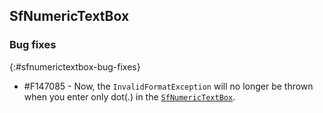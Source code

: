## SfNumericTextBox

### Bug fixes
{:#sfnumerictextbox-bug-fixes} 

* \#F147085 - Now, the `InvalidFormatException` will no longer be thrown when you enter only dot(.) in the [`SfNumericTextBox`](https://help.syncfusion.com/cr/xamarin/Syncfusion.SfNumericTextBox.XForms~Syncfusion.SfNumericTextBox.XForms.SfNumericTextBox.html).